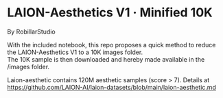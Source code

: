 # LAION-Aesthetics V1 · Minified 10K

By RobillarStudio

With the included notebook, this repo proposes a quick method to reduce the LAION-Aesthetics V1 to a 10K images folder.  
The 10K sample is then downloaded and hereby made available in the /images folder.  

Laion-aesthetic contains 120M aesthetic samples (score > 7). Details at https://github.com/LAION-AI/laion-datasets/blob/main/laion-aesthetic.md